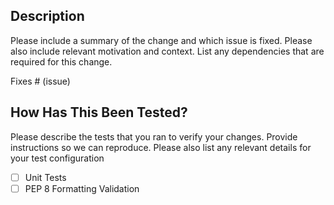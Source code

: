 
## Description

Please include a summary of the change and which issue is fixed. Please also include relevant motivation and context. List any dependencies that are required for this change.

Fixes # (issue)

## How Has This Been Tested?

Please describe the tests that you ran to verify your changes. Provide instructions so we can reproduce. Please also list any relevant details for your test configuration

- [ ] Unit Tests
- [ ] PEP 8 Formatting Validation
